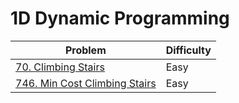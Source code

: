 # 1D Dynamic Programming

| Problem                                                                                  | Difficulty |
| ---------------------------------------------------------------------------------------- | ---------- |
| [70. Climbing Stairs](https://leetcode.com/problems/climbing-stairs/description/)        | Easy       |
| [746. Min Cost Climbing Stairs](https://leetcode.com/problems/min-cost-climbing-stairs/) | Easy       |
